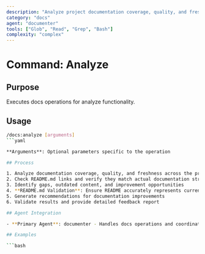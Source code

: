 ```yaml
---
description: "Analyze project documentation coverage, quality, and freshness to identify improvement opportunities"
category: "docs"
agent: "documenter"
tools: ["Glob", "Read", "Grep", "Bash"]
complexity: "complex"
---
```


# Command: Analyze

## Purpose

Executes docs operations for analyze functionality.

## Usage

```bash
/docs:analyze [arguments]
```yaml

**Arguments**: Optional parameters specific to the operation

## Process

1. Analyze documentation coverage, quality, and freshness across the project
2. Check README.md links and verify they match actual documentation structure
3. Identify gaps, outdated content, and improvement opportunities
4. **README.md Validation**: Ensure README accurately represents current docs structure
5. Generate recommendations for documentation improvements
6. Validate results and provide detailed feedback report

## Agent Integration

- **Primary Agent**: documenter - Handles docs operations and coordination

## Examples

```bash
